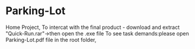 # Parking-Lot
Home Project,
To intercat with the final product - download and extract "Quick-Run.rar"->then open the .exe file
To see task demands:please open Parking-Lot.pdf file in the root folder,

